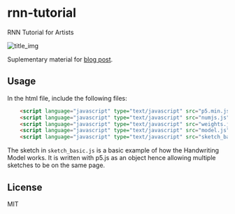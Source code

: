 # rnn-tutorial
RNN Tutorial for Artists

![title_img](https://cdn.rawgit.com/hardmaru/rnn-tutorial/master/neural.svg)

Suplementary material for [blog post](http://blog.otoro.net/2017/01/01/recurrent-neural-network-artist/).

## Usage ##

In the html file, include the following files:

```html
	<script language="javascript" type="text/javascript" src="p5.min.js"></script>
	<script language="javascript" type="text/javascript" src="numjs.js"></script>
	<script language="javascript" type="text/javascript" src="weights.js"></script>
	<script language="javascript" type="text/javascript" src="model.js"></script>
	<script language="javascript" type="text/javascript" src="sketch_basic.js"></script>
```

The sketch in `sketch_basic.js` is a basic example of how the Handwriting Model works.  It is written with p5.js as an object hence allowing multiple sketches to be on the same page.

## License ##

MIT
